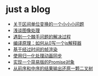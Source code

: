 <h1>just a blog</h1>
<ul>
     <li><a href="https://github.com/zuluoaaa/blog/issues/9">关于区间单位变换的一个小小小问题</li>
    <li><a href="https://github.com/zuluoaaa/blog/issues/8">浅谈图像处理</li>
    <li><a href="https://github.com/zuluoaaa/blog/issues/7">遇到一个棘手问题的解决过程</a></li>
   <li><a href="https://github.com/zuluoaaa/blog/issues/6">编译原理：如何从0写一个js解释器</a></li>
  <li><a href="https://github.com/zuluoaaa/blog/issues/1">基于经过时间的帧渲染</a></li>
  <li><a href="https://github.com/zuluoaaa/blog/issues/2">使用归一化处理动画同步</a></li>
  <li><a href="https://github.com/zuluoaaa/blog/issues/3">实现一个简易版的Promise对象</a></li>
  <li><a href="https://github.com/zuluoaaa/blog/issues/4">从前序和中序的结果输出还原一颗二叉树</a></li>
</ul>


